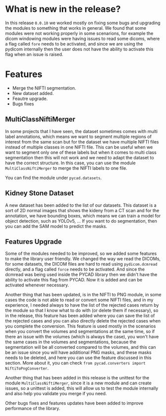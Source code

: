 # What is new in the release?
In this release `0.0.10` we worked mostly on fixing some bugs and upgrading the modules to something that works in general. We found that some modules were not working properly in some scenarions, for example the dicom windowing modules were having issues to read some dicoms, where a flag called `fore` needs to be activated, and since we are using the pydicom internally then the user does not have the ability to activate this flag when an issue is raised.

# Features
- Merge the NIFTI segmentation.
- New dataset added.
- Feautre upgrade.
- Bugs fixes

## MultiClassNiftiMerger
In some projects that I have seen, the dataset sometimes comes with multi label annotations, which means we want to segment multiple regions of interest from the same scan but for the dataset we have multiple NIFTI files instead of multiple classes in one NIFTI file. This can be useful when we want to segment only one of these labels but when it comes to multi class segmentation then this will not work and we need to adapt the dataset to have the correct structure. In this case, you can use the module `MultiClassNiftiMerger` to merge the NIFTI labels to one file.

You can find the module under `pycad.datasets`.

## Kidney Stone Dataset
A new dataset has been added to the list of our datasets. This dataset is a sort of 2D normal images that shows the kideny from a CT scan and for the annotation, we have bounding boxes, which means we can train a model for object detection, such as YOLOv5, ... If you want to do segmentation, then you can add the SAM model to predict the masks.

## Features Upgrade
Some of the modules needed to be improved, so we added some features to make the library user friendly. We changed the way we read the DICOMs, for some datasets, the DICOM files are hard to read using `pydicom.dcmread` directly, and a flag called `force` needs to be activated. And since the dcmread was being used inside the PYCAD library then we didn't have the ability to activate this flag from PYCAD. Now it is added and can be activated whenever necessary.

Another thing that has been updated, is in the NIFTI to PNG module, in some cases the code is not able to read or convert some NIFTI files, and in my experience, I needed always to have the list of the rejected cases return by the module so that I know what to do with (or delete them if necessary), so in the release, this feature has been added where you can save the list of the rejected cases and you can also directly delete the rejected cases when you complete the conversion. This feature is used mostly in the scenarios when you convert the volumes and segmentations at the same time, so if there an issue with the volumes (which is always the case), you won't have the same cases in the volumes and segmentations, because the segmentation will be all converted compared to the volumes, and this can be an issue since you will have additional PNG masks, and these masks needs to be deleted, and here you can use the feature discussed in this section. More about it, you can check `from pycad.converters import NiftiToPngConverter`.

Another thing that has been added in this release is the unittest for the module `MultiClassNiftiMerger`, since it is a new module and can create issues, so a unittest is added, this will allow us to test the module internally and also help you validate you merge if you need.

Other bugs fixes and features updates have been added to improve performance of the library.